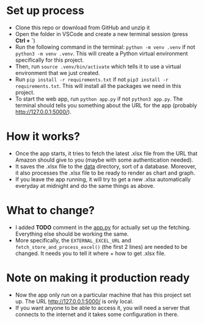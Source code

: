 # Set up process

* Clone this repo or download from GitHub and unzip it
* Open the folder in VSCode and create a new terminal session (press **Ctrl + `**)
* Run the following command in the terminal: `python -m venv .venv` if not `python3 -m venv .venv`. This will create a Python virtual environment specifically for this project.
* Then, run `source .venv/bin/activate` which tells it to use a virtual environment that we just created.
* Run `pip install -r requirements.txt` if not `pip3 install -r requirements.txt`. This will install all the packages we need in this project.
* To start the web app, run `python app.py` if not `python3 app.py`. The terminal should tells you something about the URL for the app (probably http://127.0.0.1:5000/).


# How it works?

* Once the app starts, it tries to fetch the latest .xlsx file from the URL that Amazon should give to you (maybe with some authentication needed).
* It saves the .xlsx file to the [data](./data/) directory, sort of a database. Moreover, it also processes the .xlsx file to be ready to render as chart and graph.
* If you leave the app running, it will try to get a new .xlsx automatically everyday at midnight and do the same things as above.


# What to change?

* I added **TODO** comment in the [app.py](./app.py) for actually set up the fetching. Everything else should be working the same.
* More specifically, the `EXTERNAL_EXCEL_URL` and `fetch_store_and_process_excel()` (the first 2 lines) are needed to be changed. It needs you to tell it where + how to get .xlsx file.


# Note on making it production ready

* Now the app only run on a particular machine that has this project set up. The URL http://127.0.0.1:5000/ is only local.
* If you want anyone to be able to access it, you will need a server that connects to the internet and it takes some configuration in there.
